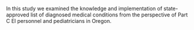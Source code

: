 In this study we examined the knowledge and implementation of state-approved list of diagnosed medical conditions from the perspective of Part C EI personnel and pediatricians in Oregon. 
